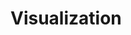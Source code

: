 # Visualization

<figure><img src="https://github.com/UCSB-VRL/bisqueUCSB/raw/master/docs/images/bisqueviewer.gif" alt=""><figcaption></figcaption></figure>
